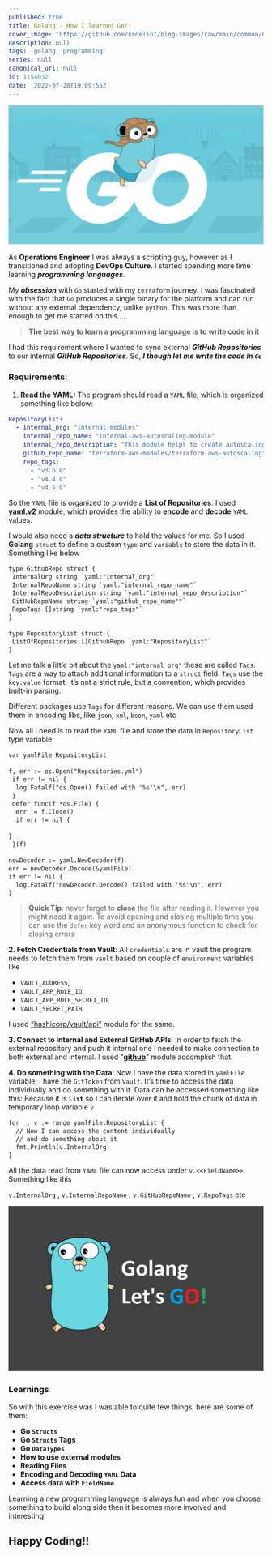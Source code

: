 ```yaml
---
published: true
title: Golang - How I learned Go!!
cover_image: 'https://github.com/kodelint/blog-images/raw/main/common/01-learn-go.png'
description: null
tags: 'golang, programming'
series: null
canonical_url: null
id: 1154032
date: '2022-07-28T19:09:55Z'
---
```


![](https://github.com/kodelint/blog-images/raw/main/common/02-learn-go.png)

As **Operations Engineer** I was always a scripting guy, however as I transitioned and adopting **DevOps Culture**. I started spending more time learning _**programming languages**_.

My _**obsession**_ with `Go` started with my `terraform` journey. I was fascinated with the fact that `Go` produces a single binary for the platform and can run without any external dependency, unlike `python`. This was more than enough to get me started on this.....

> **The best way to learn a programming language is to write code in it**

I had this requirement where I wanted to sync external _**GitHub Repositories**_ to our internal _**GitHub Repositories**_. So, _**I though let me write the code in `Go`**_

### Requirements:

 1. **Read the YAML:** The program should read a `YAML` file, which is organized something like below:

```yaml
RepositoryList:
  - internal_org: "internal-modules"
    internal_repo_name: "internal-aws-autoscaling-module"
    internal_repo_description: "This module helps to create autoscaling groups and corresponding launch configurations for AWS"
    github_repo_name: "terraform-aws-modules/terraform-aws-autoscaling"
    repo_tags:
      - "v3.6.0"
      - "v4.4.0"
      - "v4.5.0"
```

So the `YAML` file is organized to provide a **List of Repositories**. I used [**yaml.v2**](http://"gopkg.in/yaml.v2") module, which provides the ability to **encode** and **decode** `YAML` values.

I would also need a _**data structure**_ to hold the values for me. So I used **Golang** `struct` to define a custom `type` and `variable` to store the data in it. Something like below

```golang
type GithubRepo struct {
 InternalOrg string `yaml:"internal_org"`
 InternalRepoName string `yaml:"internal_repo_name"`
 InternalRepoDescription string `yaml:"internal_repo_description"`
 GitHubRepoName string `yaml:"github_repo_name""`
 RepoTags []string `yaml:"repo_tags"`
}

type RepositoryList struct {
 ListOfRepositories []GithubRepo `yaml:"RepositoryList"`
}
```

Let me talk a little bit about the `yaml:"internal_org"` these are called `Tags`. `Tags` are a way to attach additional information to a `struct` field. `Tags` use the `key:value` format. It’s not a strict rule, but a convention, which provides built-in parsing.

Different packages use `Tags` for different reasons. We can use them used them in encoding libs, like `json`, `xml`, `bson`, `yaml` etc

Now all I need is to read the `YAML` file and store the data in `RepositoryList` type variable

```golang
var yamlFile RepositoryList

f, err := os.Open("Repositories.yml")
 if err != nil {
  log.Fatalf("os.Open() failed with '%s'\n", err)
 }
 defer func(f *os.File) {
  err := f.Close()
  if err != nil {

}
 }(f)

newDecoder := yaml.NewDecoder(f)
err = newDecoder.Decode(&yamlFile)
if err != nil {
  log.Fatalf("newDecoder.Decode() failed with '%s'\n", err)
}
```

> **Quick Tip**: never forget to **close** the file after reading it. However you might need it again. To avoid opening and closing multiple time you can use the `defer` key word and an anonymous function to check for closing errors

**2. Fetch Credentials from Vault**: All `credentials` are in vault the program needs to fetch them from `vault` based on couple of `environment` variables like

>
* `VAULT_ADDRESS`,
* `VAULT_APP_ROLE_ID`,
* `VAULT_APP_ROLE_SECRET_ID`,
* `VAULT_SECRET_PATH`

I used [“hashicorp/vault/api”](http://"github.com/hashicorp/vault/api") module for the same.

**3. Connect to Internal and External GitHub APIs**: In order to fetch the external repository and push it internal one I needed to make connection to both external and internal. I used “[**github**](http://"github.com/google/go-github/v38/github")” module accomplish that.

**4. Do something with the Data**: Now I have the data stored in `yamlFile` variable, I have the `GitToken` from `Vault`. It’s time to access the data individually and do something with it. Data can be accessed something like this: Because it is **`List`** so I can iterate over it and hold the chunk of data in temporary loop variable `v`

```golang
for _, v := range yamlFile.RepositoryList {
  // Now I can access the content individually
  // and do something about it
  fmt.Println(v.InternalOrg)
}
```

All the data read from `YAML` file can now access under `v.<<FieldName>>`. Something like this

`v.InternalOrg` , `v.InternalRepoName` , `v.GitHubRepoName` , `v.RepoTags` etc

![](https://github.com/kodelint/blog-images/raw/main/common/01-learn-go.png)

### Learnings

So with this exercise was I was able to quite few things, here are some of them:
>
* **Go `Structs`**
* **Go `Structs` Tags**
* **Go `DataTypes`**
* **How to use external modules**
* **Reading Files**
* **Encoding and Decoding `YAML` Data**
* **Access data with `FieldName`**

Learning a new programming language is always fun and when you choose something to build along side then it becomes more involved and interesting!

## Happy Coding!!
